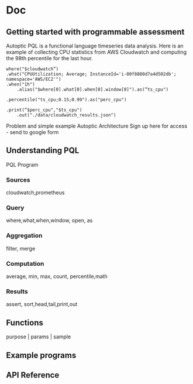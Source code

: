 # Doc 

## Getting started with programmable assessment 
Autoptic PQL is a functional language timeseries data analysis. Here is an example of collecting CPU statistics from AWS Cloudwatch and computing the 98th percentile for the last hour.
```
where("$cloudwatch”)
.what("CPUUtilization; Average; InstanceId='i-00f8880d7a4d502db'; namespace='AWS/EC2'")
.when("1h")
	.alias("$where[0].what[0].when[0].window[0]").as(“ts_cpu")

.percentile("ts_cpu;0.15;0.99").as("perc_cpu")

.print(“$perc_cpu","$ts_cpu")
	.out("./data/cloudwatch_results.json")
```
Problem and simple example
Autoptic Architecture
Sign up here for access - send to google form

## Understanding PQL
PQL Program
<Explanation>
<program structure diagram>
				
### Sources
cloudwatch,prometheus
### Query
where,what,when,window, open, as
### Aggregation
filter, merge
### Computation
average, min, max, count, percentile,math
### Results
assert, sort,head,tail,print,out
		
## Functions
purpose | params | sample

## Example programs

## API Reference
